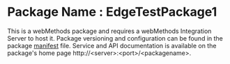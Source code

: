 # Package Name : EdgeTestPackage1
This is a webMethods package and requires a webMethods Integration Server to host it. Package versioning and configuration can be found in the package [manifest](./EdgeTestPackage1/manifest.v3) file. Service and API documentation is available on the package's home page http://&lt;server&gt;:&lt;port&gt;/&lt;packagename>.